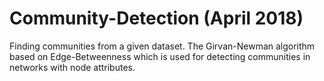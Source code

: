 # Community-Detection (April 2018)
Finding communities from a given dataset. The Girvan-Newman algorithm based on Edge-Betweenness which is used for detecting communities in networks with node attributes.
